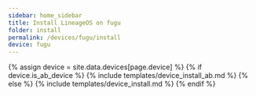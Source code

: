 ```yaml
---
sidebar: home_sidebar
title: Install LineageOS on fugu
folder: install
permalink: /devices/fugu/install
device: fugu
---
```

{% assign device = site.data.devices[page.device] %}
{% if device.is_ab_device %}
{% include templates/device_install_ab.md %}
{% else %}
{% include templates/device_install.md %}
{% endif %}
